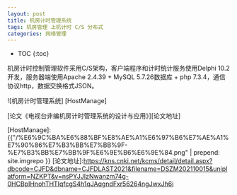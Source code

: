 ```yaml
---
layout: post
title: 机房计时管理系统
tags: 机房管理 上机计时 C/S 分布式
categories: 网络管理
---
```


* TOC
{:toc}

机房计时控制管理软件采用C/S架构，客户端程序和计时统计服务使用Delphi 10.2开发，服务器端使用Apache 2.4.39 + MySQL 5.7.26数据库 + php 7.3.4，通信协议http，数据交换格式JSON。

![机房计时管理系统] [HostManage]

[论文《电视台非编机房计时管理系统的设计与应用》][论文地址]

[HostManage]: {{"/%E6%9C%BA%E6%88%BF%E8%AE%A1%E6%97%B6%E7%AE%A1%E7%90%86%E7%B3%BB%E7%BB%9F-%E7%B3%BB%E7%BB%9F%E6%9E%B6%E6%9E%84.png" | prepend: site.imgrepo }}
[论文地址]:https://kns.cnki.net/kcms/detail/detail.aspx?dbcode=CJFD&dbname=CJFDLAST2021&filename=DSZM202110015&uniplatform=NZKPT&v=nsPYJJIzNwanzm74g-0HCBpIHnohTHTIqfcgS4h1qJAqgndFxr56264ngJwxJh6i